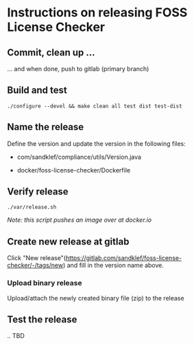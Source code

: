 # Instructions on releasing FOSS License Checker

## Commit, clean up ...

... and when done, push to gitlab (primary branch)

## Build and test

```
./configure --devel && make clean all test dist test-dist
```

## Name the release

Define the version and update the version in the following files:

* com/sandklef/compliance/utils/Version.java

* docker/foss-license-checker/Dockerfile

## Verify release

```
./var/release.sh
```

*Note: this script pushes an image over at docker.io*

## Create new release at gitlab

Click "New release"(https://gitlab.com/sandklef/foss-license-checker/-/tags/new) and fill in the version name above.

### Upload binary release

Upload/attach the newly created binary file (zip) to the release

## Test the release

.. TBD